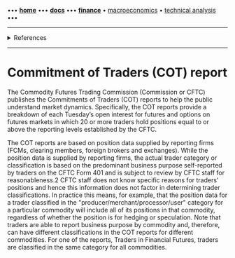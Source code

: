 [//]: # "START - Navigation between Markdown pages inside of GitHub."

••• **[home](/README.md)** ••• **[docs](/docs/index.md)** ••• **[finance](/finance/index.md)** • [macroeconomics](/finance/index.md#macroeconomics) • [technical analysis](/finance/index.md#technical-analysis) •••

[//]: # "END - Navigation between Markdown pages inside of GitHub."

---

<details><summary>References</summary>

- [CFTC | The Commodity Futures Trading Commission](https://www.cftc.gov/MarketReports/CommitmentsofTraders/index.htm)
- [investopedia | COT Reports](https://www.investopedia.com/terms/c/cot.asp)
- [cotreports.org | COT Reports](https://www.cotreports.org/)
- [tradingster.com | COT Reports](https://www.tradingster.com)

</details>

---

# Commitment of Traders (COT) report

The Commodity Futures Trading Commission (Commission or CFTC) publishes the Commitments of Traders (COT) reports to help the public understand market dynamics. Specifically, the COT reports provide a breakdown of each Tuesday’s open interest for futures and options on futures markets in which 20 or more traders hold positions equal to or above the reporting levels established by the CFTC.

The COT reports are based on position data supplied by reporting firms (FCMs, clearing members, foreign brokers and exchanges). While the position data is supplied by reporting firms, the actual trader category or classification is based on the predominant business purpose self-reported by traders on the CFTC Form 401 and is subject to review by CFTC staff for reasonableness.2 CFTC staff does not know specific reasons for traders’ positions and hence this information does not factor in determining trader classifications. In practice this means, for example, that the position data for a trader classified in the "producer/merchant/processor/user" category for a particular commodity will include all of its positions in that commodity, regardless of whether the position is for hedging or speculation. Note that traders are able to report business purpose by commodity and, therefore, can have different classifications in the COT reports for different commodities. For one of the reports, Traders in Financial Futures, traders are classified in the same category for all commodities.
